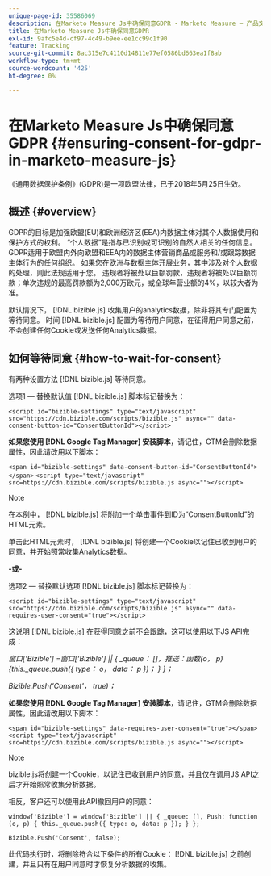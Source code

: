 ```yaml
---
unique-page-id: 35586069
description: 在Marketo Measure Js中确保同意GDPR - Marketo Measure — 产品文档
title: 在Marketo Measure Js中确保同意GDPR
exl-id: 9afc5e4d-cf97-4c49-b9ee-ee1cc99c1f90
feature: Tracking
source-git-commit: 8ac315e7c4110d14811e77ef0586bd663ea1f8ab
workflow-type: tm+mt
source-wordcount: '425'
ht-degree: 0%

---
```


# 在Marketo Measure Js中确保同意GDPR {#ensuring-consent-for-gdpr-in-marketo-measure-js}

《通用数据保护条例》(GDPR)是一项欧盟法律，已于2018年5月25日生效。

## 概述 {#overview}

GDPR的目标是加强欧盟(EU)和欧洲经济区(EEA)内数据主体对其个人数据使用和保护方式的权利。 “个人数据”是指与已识别或可识别的自然人相关的任何信息。 GDPR适用于欧盟内外向欧盟和EEA内的数据主体营销商品或服务和/或跟踪数据主体行为的任何组织。 如果您在欧洲与数据主体开展业务，其中涉及对个人数据的处理，则此法规适用于您。 违规者将被处以巨额罚款，违规者将被处以巨额罚款；单次违规的最高罚款额为2,000万欧元，或全球年营业额的4%，以较大者为准。

默认情况下， [!DNL bizible.js] 收集用户的analytics数据，除非将其专门配置为等待同意。 时间 [!DNL bizible.js] 配置为等待用户同意，在征得用户同意之前，不会创建任何Cookie或发送任何Analytics数据。

## 如何等待同意 {#how-to-wait-for-consent}

有两种设置方法 [!DNL bizible.js] 等待同意。

选项1 — 替换默认值 [!DNL bizible.js] 脚本标记替换为：

`<script id="bizible-settings" type="text/javascript" src="https://cdn.bizible.com/scripts/bizible.js" async="" data-consent-button-id="ConsentButtonId"></script>`

**如果您使用 [!DNL Google Tag Manager] 安装脚本**，请记住，GTM会删除数据属性，因此请改用以下脚本：

`<span id="bizible-settings" data-consent-button-id="ConsentButtonId"></span>`
`<script type="text/javascript" src=https://cdn.bizible.com/scripts/bizible.js async=""></script>`

>[!NOTE]
>
>在本例中， [!DNL bizible.js] 将附加一个单击事件到ID为“ConsentButtonId”的HTML元素。

单击此HTML元素时， [!DNL bizible.js] 将创建一个Cookie以记住已收到用户的同意，并开始照常收集Analytics数据。

**-或-**

选项2 — 替换默认选项 [!DNL bizible.js] 脚本标记替换为：

`<script id="bizible-settings" type="text/javascript" src="https://cdn.bizible.com/scripts/bizible.js" async="" data-requires-user-consent="true"></script>`

这说明 [!DNL bizible.js] 在获得同意之前不会跟踪，这可以使用以下JS API完成：

*窗口[&#39;Bizible&#39;] =窗口[&#39;Bizible&#39;] || { _queue： []，推送：函数(o， p) {this._queue.push({ type： o， data： p })； } }；*

*Bizible.Push(&#39;Consent&#39;， true)；*

**如果您使用 [!DNL Google Tag Manager] 安装脚本**，请记住，GTM会删除数据属性，因此请改用以下脚本：

`<span id="bizible-settings" data-requires-user-consent="true"></span>`
`<script type="text/javascript" src=https://cdn.bizible.com/scripts/bizible.js async=""></script>`

>[!NOTE]
>
>bizible.js将创建一个Cookie，以记住已收到用户的同意，并且仅在调用JS API之后才开始照常收集分析数据。

相反，客户还可以使用此API撤回用户的同意：

`window['Bizible'] = window['Bizible'] || { _queue: [], Push: function (o, p) { this._queue.push({ type: o, data: p }); } };`

`Bizible.Push('Consent', false);`

此代码执行时，将删除符合以下条件的所有Cookie： [!DNL bizible.js] 之前创建，并且只有在用户同意时才恢复分析数据的收集。
